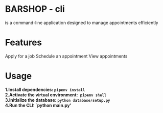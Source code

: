 # BARSHOP - cli
 is a command-line application designed to manage appointments efficiently

# Features
 Apply for a job
 Schedule an appointment
 View appointments
# Usage
**1.Install dependencies: `pipenv install`**<br >
**2.Activate the virtual environment:` pipenv shell`**<br >
**3.Initialize the database: `python database/setup.py`**<br >
**4.Run the CLI: `python main.py'**
